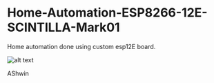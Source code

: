 # Home-Automation-ESP8266-12E-SCINTILLA-Mark01
Home automation done using custom esp12E board. 

![alt text](https://github.com/elacsta/Home-Automation-ESP8266-12E-SCINTILLA-Mark01/blob/main/images/block-diagram.jpg)

AShwin


